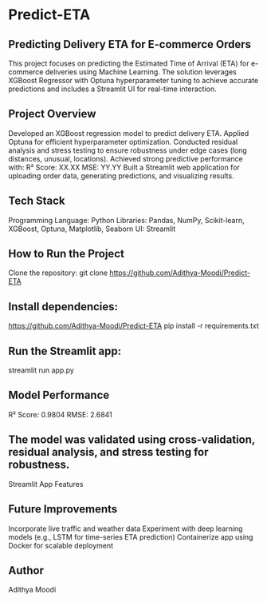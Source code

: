 # Predict-ETA

Predicting Delivery ETA for E-commerce Orders
----------------------------------------------
This project focuses on predicting the Estimated Time of Arrival (ETA) for e-commerce deliveries using Machine Learning.
The solution leverages XGBoost Regressor with Optuna hyperparameter tuning to achieve accurate predictions and includes a Streamlit UI for real-time interaction.


Project Overview
---------------------------------------------
Developed an XGBoost regression model to predict delivery ETA.
Applied Optuna for efficient hyperparameter optimization.
Conducted residual analysis and stress testing to ensure robustness under edge cases (long distances, unusual, locations).
Achieved strong predictive performance with:
R² Score: XX.XX
MSE: YY.YY
Built a Streamlit web application for uploading order data, generating predictions, and visualizing results.


Tech Stack
---------------------------------------------
Programming Language: Python
Libraries: Pandas, NumPy, Scikit-learn, XGBoost, Optuna, Matplotlib, Seaborn
UI: Streamlit


How to Run the Project
---------------------------------------------
Clone the repository:
git clone https://github.com/Adithya-Moodi/Predict-ETA


Install dependencies:
---------------------------------------------
https://github.com/Adithya-Moodi/Predict-ETA
pip install -r requirements.txt


Run the Streamlit app:
---------------------------------------------
streamlit run app.py


Model Performance
---------------------------------------------
R² Score: 0.9804
RMSE: 2.6841


The model was validated using cross-validation, residual analysis, and stress testing for robustness.
---------------------------------------------
Streamlit App Features


Future Improvements
---------------------------------------------
Incorporate live traffic and weather data
Experiment with deep learning models (e.g., LSTM for time-series ETA prediction)
Containerize app using Docker for scalable deployment

Author
---------------------------------------------
Adithya Moodi


